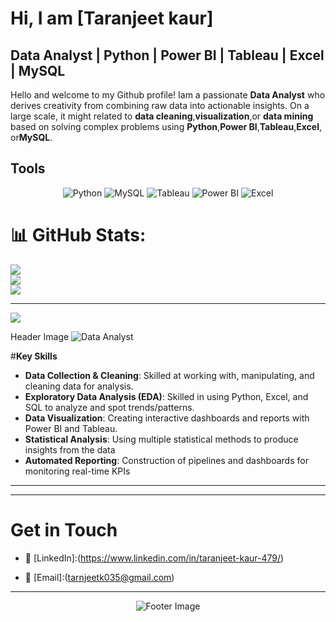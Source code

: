 # Hi, I am [Taranjeet kaur]
## Data Analyst | Python | Power BI | Tableau | Excel | MySQL

Hello and welcome to my Github profile! Iam a passionate **Data Analyst** who derives creativity from combining raw data into actionable insights. On a large scale, it might related
to **data cleaning**,**visualization**,or **data mining** based on solving complex problems using **Python**,**Power BI**,**Tableau**,**Excel**, or**MySQL**. 

##  **Tools**

<p align="center">
  <img src="https://img.shields.io/badge/Python-%2314354C.svg?style=for-the-badge&logo=python&logoColor=white" alt="Python" />
  <img src="https://img.shields.io/badge/MySQL-%2300f.svg?style=for-the-badge&logo=mysql&logoColor=white" alt="MySQL" />
  <img src="https://img.shields.io/badge/Tableau-E97627?style=for-the-badge&logo=Tableau&logoColor=white" alt="Tableau" />
  <img src="https://img.shields.io/badge/Power_BI-F2C811?style=for-the-badge&logo=Power-BI&logoColor=black" alt="Power BI" />
  <img src="https://img.shields.io/badge/Excel-217346?style=for-the-badge&logo=microsoft-excel&logoColor=white" alt="Excel" />
</p>

# 📊 GitHub Stats:
![](https://github-readme-stats.vercel.app/api?username=Taranjeet-lab&theme=dark&hide_border=false&include_all_commits=false&count_private=false)<br/>
![](https://github-readme-streak-stats.herokuapp.com/?user=Taranjeet-lab&theme=dark&hide_border=false)<br/>
![](https://github-readme-stats.vercel.app/api/top-langs/?username=Taranjeet-lab&theme=dark&hide_border=false&include_all_commits=false&count_private=false&layout=compact)

---
[![](https://visitcount.itsvg.in/api?id=Taranjeet-lab&icon=0&color=0)](https://visitcount.itsvg.in)

<!-- Proudly created with GPRM ( https://gprm.itsvg.in ) -->

Header Image
![Data Analyst](https://miro.medium.com/v2/resize:fit:1358/1*zg7cGYL7agzU08LNgVcc8w.gif?text=Data+Analytics+Journey)


#**Key Skills**
- **Data Collection & Cleaning**: Skilled at working with, manipulating, and cleaning data for analysis.
- **Exploratory Data Analysis (EDA)**: Skilled in using Python, Excel, and SQL to analyze and spot trends/patterns.
- **Data Visualization**: Creating interactive dashboards and reports with Power BI and Tableau.
- **Statistical Analysis**: Using multiple statistical methods to produce insights from the data
- **Automated Reporting**: Construction of pipelines and dashboards for monitoring real-time KPIs

---

-----
 
# **Get in Touch**
- 💼 [LinkedIn]:(https://www.linkedin.com/in/taranjeet-kaur-479/)
  
- 📧 [Email]:(tarnjeetk035@gmail.com)
 
-----
 
<!-- Footer Image -->
<p align="center">
  <img src="https://www.industryconnect.org/wp-content/uploads/2018/06/data-analyst.jpg?text=Let's+Connect+and+Collaborate!" alt="Footer Image" />
</p>
